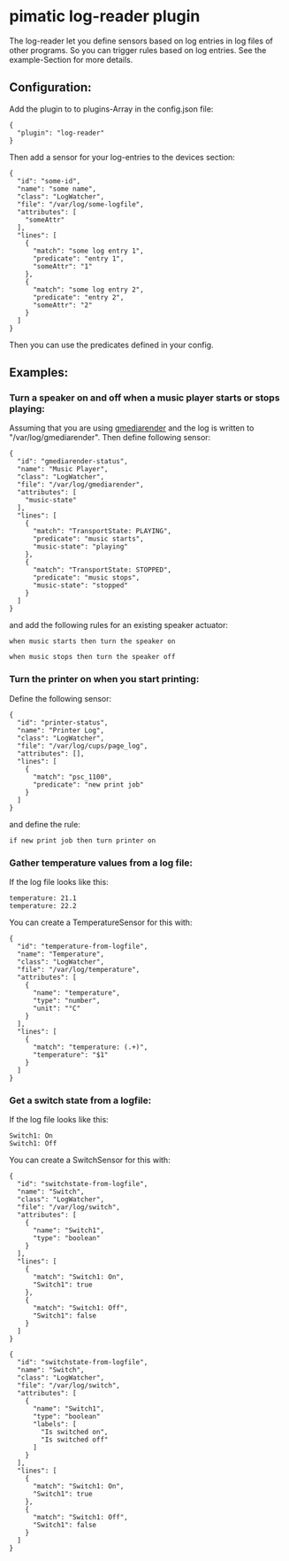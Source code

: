 pimatic log-reader plugin
=========================

The log-reader let you define sensors based on log entries in log files of other programs.
So you can trigger rules based on log entries. See the example-Section for more details.

Configuration:
--------------

Add the plugin to to plugins-Array in the config.json file:

    { 
      "plugin": "log-reader"
    }

Then add a sensor for your log-entries to the devices section:

    {
      "id": "some-id",
      "name": "some name",
      "class": "LogWatcher",
      "file": "/var/log/some-logfile",
      "attributes": [
        "someAttr"
      ],
      "lines": [
        {
          "match": "some log entry 1",
          "predicate": "entry 1",
          "someAttr": "1" 
        },
        {
          "match": "some log entry 2",
          "predicate": "entry 2",
          "someAttr": "2"
        }
      ]
    }


Then you can use the predicates defined in your config.

Examples:
---------

### Turn a speaker on and off when a music player starts or stops playing:

Assuming that you are using [gmediarender](https://github.com/hzeller/gmrender-resurrect) and the 
log is written to "/var/log/gmediarender". Then define following sensor:

    {
      "id": "gmediarender-status",
      "name": "Music Player",
      "class": "LogWatcher",
      "file": "/var/log/gmediarender",
      "attributes": [
        "music-state"
      ],
      "lines": [
        {
          "match": "TransportState: PLAYING",
          "predicate": "music starts",
          "music-state": "playing" 
        },
        {
          "match": "TransportState: STOPPED",
          "predicate": "music stops",
          "music-state": "stopped"
        }
      ]
    }

and add the following rules for an existing speaker actuator:

    when music starts then turn the speaker on

    when music stops then turn the speaker off

### Turn the printer on when you start printing:

Define the following sensor:

    {
      "id": "printer-status",
      "name": "Printer Log",
      "class": "LogWatcher",
      "file": "/var/log/cups/page_log",
      "attributes": [],
      "lines": [
        {
          "match": "psc_1100",
          "predicate": "new print job"
        }
      ]
    }

and define the rule:

    if new print job then turn printer on

### Gather temperature values from a log file:

If the log file looks like this:

    temperature: 21.1
    temperature: 22.2

You can create a TemperatureSensor for this with:

    {
      "id": "temperature-from-logfile",
      "name": "Temperature",
      "class": "LogWatcher",
      "file": "/var/log/temperature",
      "attributes": [
        {
          "name": "temperature",
          "type": "number",
          "unit": "°C"
        }
      ],
      "lines": [
        {
          "match": "temperature: (.+)",
          "temperature": "$1"
        }
      ]
    }

### Get a switch state from a logfile:

If the log file looks like this:

    Switch1: On
    Switch1: Off

You can create a SwitchSensor for this with:

    {
      "id": "switchstate-from-logfile",
      "name": "Switch",
      "class": "LogWatcher",
      "file": "/var/log/switch",
      "attributes": [
        {
          "name": "Switch1",
          "type": "boolean"
        }
      ],
      "lines": [
        {
          "match": "Switch1: On",
          "Switch1": true
        },
        {
          "match": "Switch1: Off",
          "Switch1": false
        }
      ]
    }
    
    {
      "id": "switchstate-from-logfile",
      "name": "Switch",
      "class": "LogWatcher",
      "file": "/var/log/switch",
      "attributes": [
        {
          "name": "Switch1",
          "type": "boolean"
          "labels": [
            "Is switched on",
            "Is switched off"
          ]
        }
      ],
      "lines": [
        {
          "match": "Switch1: On",
          "Switch1": true
        },
        {
          "match": "Switch1: Off",
          "Switch1": false
        }
      ]
    }
